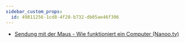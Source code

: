 ```yaml
---
sidebar_custom_props:
  id: 49811256-1cd8-4f28-b732-db05ae46f306
---
```


- [Sendung mit der Maus - Wie funktioniert ein Computer (Nanoo.tv)](https://nanoo.tv/link/v/1015540)

